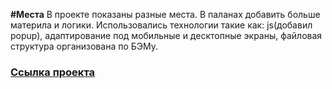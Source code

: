 **#Места**
В проекте показаны разные места.
В паланах добавить больше материла и логики.
Использовались технологии такие как: js(добавил popup), адаптирование под мобильные и десктопные экраны, файловая структура организована по БЭМу.

### [Ссылка проекта](https://sergynya174.github.io/mesto/)
